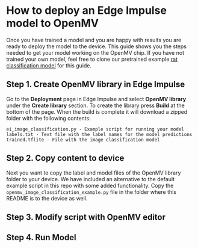 # How to deploy an Edge Impulse model to OpenMV

Once you have trained a model and you are happy with results you are ready to deploy the model to the device.
This guide shows you the steps needed to get your model working on the OpenMV chip.
If you have not trained your own model, feel free to clone our pretrained example [rat classification model](https://studio.edgeimpulse.com/public/68936/latest)
for this guide.

## Step 1. Create OpenMV library in Edge Impulse

Go to the **Deployment** page in Edge Impulse and select **OpenMV library** under the **Create library** section.
To create the library press **Build** at the bottom of the page.
When the build is complete it will download a zipped folder with the following contents:

````
ei_image_classification.py - Example script for running your model
labels.txt - Text file with the label names for the model predictions
trained.tflite - File with the image classification model
````

## Step 2. Copy content to device

Next you want to copy the label and model files of the OpenMV library folder to your device.
We have included an alternative to the default example script in this repo with some added functionality.
Copy the ``openmv_image_classification_example.py`` file in the folder where this README is to the device as well.

## Step 3. Modify script with OpenMV editor

## Step 4. Run Model
